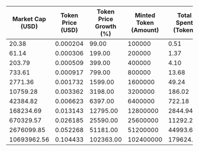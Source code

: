 | Market Cap (USD) | Token Price (USD) | Token Price Growth (%) | Minted Token (Amount) | Total Spent (Token) | Author Revenue (USD) | Platform Mint Fee (USD) |
|------------------|-------------------|------------------------|-----------------------|--------------------|-------------------------|-------------------------|
| 20.38 | 0.000204 | 99.00 | 100000 | 0.51 | 0.46 | 0.05 |
| 61.14 | 0.000306 | 199.00 | 200000 | 1.37 | 1.22 | 0.12 |
| 203.79 | 0.000509 | 399.00 | 400000 | 4.10 | 3.67 | 0.37 |
| 733.61 | 0.000917 | 799.00 | 800000 | 13.68 | 12.23 | 1.22 |
| 2771.36 | 0.001732 | 1599.00 | 1600000 | 49.24 | 44.02 | 4.40 |
| 10759.28 | 0.003362 | 3198.00 | 3200000 | 186.02 | 166.28 | 16.63 |
| 42384.82 | 0.006623 | 6397.00 | 6400000 | 722.18 | 645.56 | 64.56 |
| 168234.69 | 0.013143 | 12795.00 | 12800000 | 2844.94 | 2543.09 | 254.31 |
| 670329.57 | 0.026185 | 25590.00 | 25600000 | 11292.20 | 10094.08 | 1009.41 |
| 2676099.85 | 0.052268 | 51181.00 | 51200000 | 44993.66 | 40219.77 | 4021.98 |
| 10693962.56 | 0.104433 | 102363.00 | 102400000 | 179624.37 | 160565.99 | 16056.60 |
